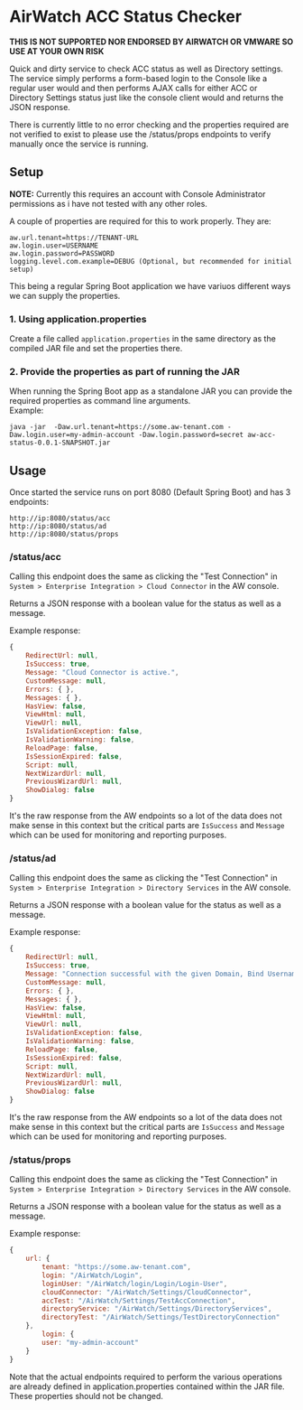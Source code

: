 # AirWatch ACC Status Checker

**THIS IS NOT SUPPORTED NOR ENDORSED BY AIRWATCH OR VMWARE SO USE AT YOUR OWN RISK**

Quick and dirty service to check ACC status as well as Directory settings.
The service simply performs a form-based login to the Console like a regular user would and then performs AJAX calls for either ACC or Directory Settings status just like the console client would and returns the JSON response.

There is currently little to no error checking and the properties required are not verified to exist to please use the /status/props endpoints to verify manually once the service is running.

## Setup

**NOTE:** Currently this requires an account with Console Administrator permissions as i have not tested with any other roles.

A couple of properties are required for this to work properly. They are:

```
aw.url.tenant=https://TENANT-URL
aw.login.user=USERNAME  
aw.login.password=PASSWORD  
logging.level.com.example=DEBUG (Optional, but recommended for initial setup)
```

This being a regular Spring Boot application we have variuos different ways we can supply the properties.

### 1. Using application.properties

Create a file called `application.properties` in the same directory as the compiled JAR file and set the properties there.

### 2. Provide the properties as part of running the JAR

When running the Spring Boot app as a standalone JAR you can provide the required properties as command line arguments.  
Example:  

`java -jar  -Daw.url.tenant=https://some.aw-tenant.com -Daw.login.user=my-admin-account -Daw.login.password=secret aw-acc-status-0.0.1-SNAPSHOT.jar`

## Usage

Once started the service runs on port 8080 (Default Spring Boot) and has 3 endpoints:

    http://ip:8080/status/acc
    http://ip:8080/status/ad
    http://ip:8080/status/props

### /status/acc  
Calling this endpoint does the same as clicking the "Test Connection" in `System > Enterprise Integration > Cloud Connector` in the AW console.

Returns a JSON response with a boolean value for the status as well as a message.  

Example response:

```javascript
{
    RedirectUrl: null,
    IsSuccess: true,
    Message: "Cloud Connector is active.",
    CustomMessage: null,
    Errors: { },
    Messages: { },
    HasView: false,
    ViewHtml: null,
    ViewUrl: null,
    IsValidationException: false,
    IsValidationWarning: false,
    ReloadPage: false,
    IsSessionExpired: false,
    Script: null,
    NextWizardUrl: null,
    PreviousWizardUrl: null,
    ShowDialog: false
}
```

It's the raw response from the AW endpoints so a lot of the data does not make sense in this context but the critical parts are `IsSuccess` and `Message` which can be used for monitoring and reporting purposes.

### /status/ad
Calling this endpoint does the same as clicking the "Test Connection" in `System > Enterprise Integration > Directory Services` in the AW console.

Returns a JSON response with a boolean value for the status as well as a message.  

Example response:

```javascript
{
    RedirectUrl: null,
    IsSuccess: true,
    Message: "Connection successful with the given Domain, Bind Username and Password.",
    CustomMessage: null,
    Errors: { },
    Messages: { },
    HasView: false,
    ViewHtml: null,
    ViewUrl: null,
    IsValidationException: false,
    IsValidationWarning: false,
    ReloadPage: false,
    IsSessionExpired: false,
    Script: null,
    NextWizardUrl: null,
    PreviousWizardUrl: null,
    ShowDialog: false
}
```

It's the raw response from the AW endpoints so a lot of the data does not make sense in this context but the critical parts are `IsSuccess` and `Message` which can be used for monitoring and reporting purposes.

### /status/props
Calling this endpoint does the same as clicking the "Test Connection" in `System > Enterprise Integration > Directory Services` in the AW console.

Returns a JSON response with a boolean value for the status as well as a message.  

Example response:
```javascript
{
    url: {
        tenant: "https://some.aw-tenant.com",
        login: "/AirWatch/Login",
        loginUser: "/AirWatch/login/Login/Login-User",
        cloudConnector: "/AirWatch/Settings/CloudConnector",
        accTest: "/AirWatch/Settings/TestAccConnection",
        directoryService: "/AirWatch/Settings/DirectoryServices",
        directoryTest: "/AirWatch/Settings/TestDirectoryConnection"
    },
        login: {
        user: "my-admin-account"
    }
}
```

Note that the actual endpoints required to perform the various operations are already defined in application.properties contained within the JAR file.  
These properties should not be changed.
